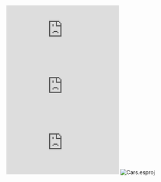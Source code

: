 ![index.html](https://github.com/Nabid96/Cars/blob/main/index.html)
![package-lock.json](https://github.com/Nabid96/Cars/blob/main/package-lock.json)
![.eslintrc.json](https://github.com/Nabid96/Cars/blob/main/.eslintrc.json)
![Cars.esproj](https://github.com/Nabid96/Life-Expectancy-GDP/assets/161248700/c6e5334d-8b3b-424b-a3e6-a5c23d97b649)
